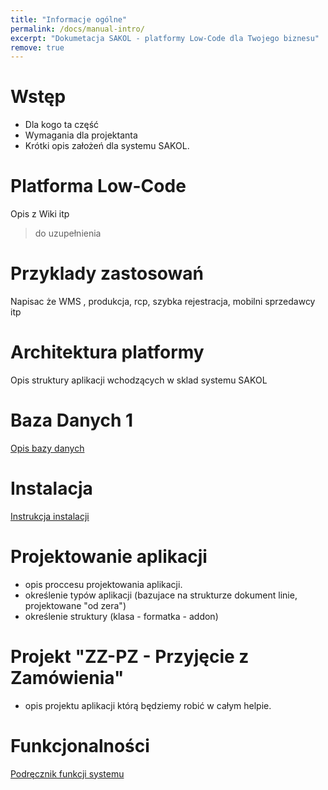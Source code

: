 ```yaml
---
title: "Informacje ogólne"
permalink: /docs/manual-intro/
excerpt: "Dokumetacja SAKOL - platformy Low-Code dla Twojego biznesu"
remove: true
---
```


# Wstęp
 - Dla kogo ta część
 - Wymagania dla projektanta
 - Krótki opis założeń dla systemu SAKOL. 

# Platforma Low-Code
Opis z Wiki itp
> do uzupełnienia

# Przyklady zastosowań
Napisac że WMS , produkcja, rcp, szybka rejestracja, mobilni sprzedawcy itp

# Architektura platformy
Opis struktury aplikacji wchodzących w sklad systemu SAKOL

# Baza Danych 1
[Opis bazy danych](../manual-dbhelp/)

# Instalacja
[Instrukcja instalacji](../manual-install/)

# Projektowanie aplikacji
- opis proccesu projektowania aplikacji.
- określenie typów aplikacji (bazujace na strukturze dokument linie, projektowane "od zera")
- określenie struktury (klasa - formatka - addon)

# Projekt "ZZ-PZ - Przyjęcie z Zamówienia"
- opis projektu aplikacji którą będziemy robić w całym helpie.

# Funkcjonalności 
[Podręcznik funkcji systemu](../manual-reference/)
